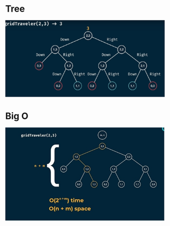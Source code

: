 # Tree
![Tree represenation of grid travel](./images/tree.jpg)

# Big O
![bigO of grid travel](./images/originalBigO.jpg)